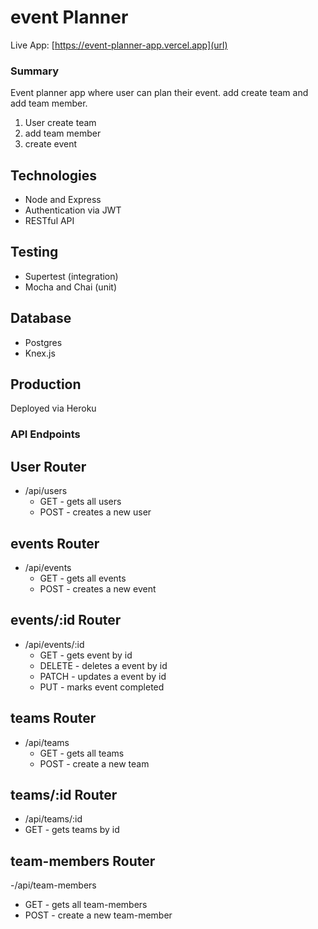 # event Planner

Live App: [https://event-planner-app.vercel.app](url)



### Summary
Event planner app where user can plan their event. add create team and add team member. 

1. User create team 
2. add team member
3. create event



## Technologies

- Node and Express
- Authentication via JWT
- RESTful API

## Testing

- Supertest (integration)
- Mocha and Chai (unit)

## Database
- Postgres
- Knex.js

## Production

Deployed via Heroku

### API Endpoints

## User Router

- /api/users
  - GET - gets all users
  - POST - creates a new user

## events Router
- /api/events
  - GET - gets all events
  - POST - creates a new event

## events/:id Router
- /api/events/:id 
  - GET - gets event by id 
  - DELETE - deletes a event by id 
  - PATCH - updates a event by id 
  - PUT - marks event completed

## teams Router
- /api/teams
  - GET - gets all teams
  - POST - create a new team

## teams/:id Router
- /api/teams/:id
 - GET - gets teams by id

## team-members Router
 -/api/team-members
  - GET - gets all team-members
  - POST - create a new team-member
